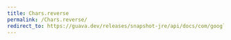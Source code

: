```yaml
---
title: Chars.reverse
permalink: /Chars.reverse/
redirect_to: https://guava.dev/releases/snapshot-jre/api/docs/com/google/common/primitives/Chars.html#reverse-char:A-
---
```

